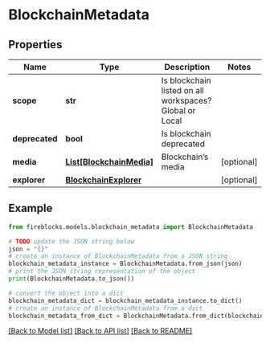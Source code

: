 # BlockchainMetadata


## Properties

Name | Type | Description | Notes
------------ | ------------- | ------------- | -------------
**scope** | **str** | Is blockchain listed on all workspaces? Global or Local | 
**deprecated** | **bool** | Is blockchain deprecated | 
**media** | [**List[BlockchainMedia]**](BlockchainMedia.md) | Blockchain’s media | [optional] 
**explorer** | [**BlockchainExplorer**](BlockchainExplorer.md) |  | [optional] 

## Example

```python
from fireblocks.models.blockchain_metadata import BlockchainMetadata

# TODO update the JSON string below
json = "{}"
# create an instance of BlockchainMetadata from a JSON string
blockchain_metadata_instance = BlockchainMetadata.from_json(json)
# print the JSON string representation of the object
print(BlockchainMetadata.to_json())

# convert the object into a dict
blockchain_metadata_dict = blockchain_metadata_instance.to_dict()
# create an instance of BlockchainMetadata from a dict
blockchain_metadata_from_dict = BlockchainMetadata.from_dict(blockchain_metadata_dict)
```
[[Back to Model list]](../README.md#documentation-for-models) [[Back to API list]](../README.md#documentation-for-api-endpoints) [[Back to README]](../README.md)


